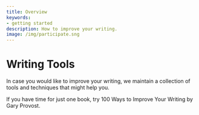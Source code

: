 ```yaml
---
title: Overview
keywords:
- getting started
description: How to improve your writing.
image: /img/participate.sng
---
```


# Writing Tools

In case you would like to improve your writing, we maintain a collection of tools and techniques that might help you.

If you have time for just one book, try 100 Ways to Improve Your Writing by Gary Provost.